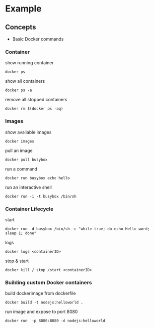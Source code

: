 # Example

## Concepts
*  Basic Docker commands


### Container
show running container
````
docker ps
````
show all containers
````
docker ps -a
````
remove all stopped containers
````
docker rm $(docker ps -aq)
````
### Images
show avaliable images
````
docker images
````
pull an image
````
docker pull busybox
````
run a command
````
docker run busybox echo hello
````
run an interactive shell
````
docker run -i -t busybox /bin/sh
````
### Container Lifecycle
start
````
docker run -d busybox /bin/sh -c "while true; do echo Hello word; sleep 1; done"
````
logs
````
docker logs <containerID>
````
stop & start
````
docker kill / stop /start <containerID>
````
### Building custom Docker containers
build dockerimage from dockerfile
````
docker build -t nodejs:helloworld .
````
run image and expose to port 8080
````
docker run  -p 8080:8080 -d nodejs:helloworld
````